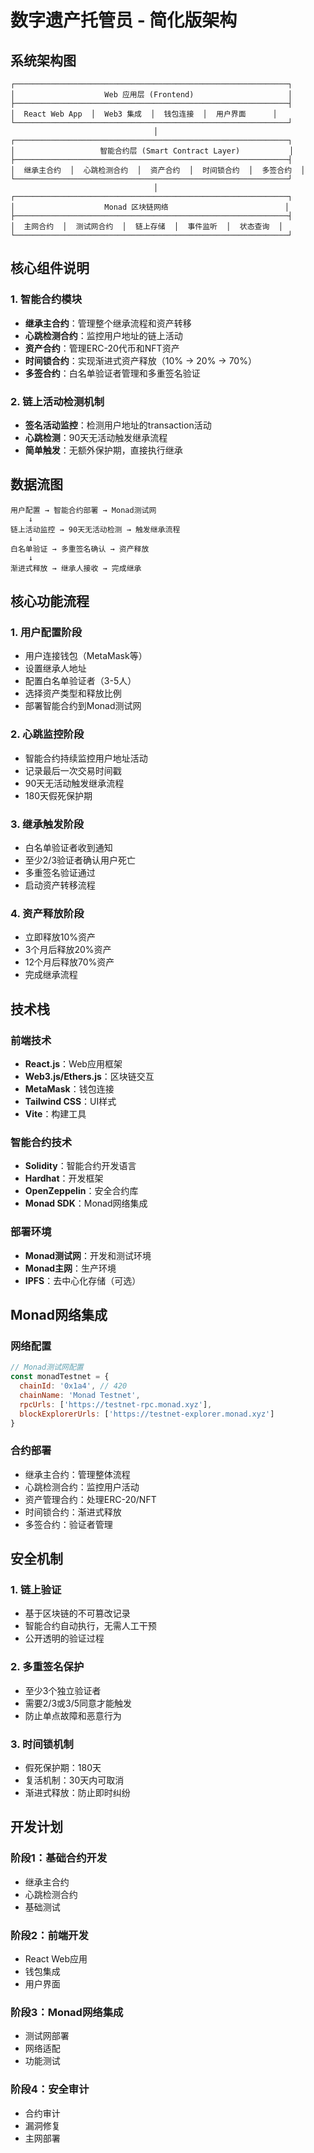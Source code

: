 # 数字遗产托管员 - 简化版架构

## 系统架构图

```
┌─────────────────────────────────────────────────────────────┐
│                    Web 应用层 (Frontend)                     │
├─────────────────────────────────────────────────────────────┤
│  React Web App  │  Web3 集成  │  钱包连接  │  用户界面      │
└─────────────────────────────────────────────────────────────┘
                                │
┌─────────────────────────────────────────────────────────────┐
│                   智能合约层 (Smart Contract Layer)           │
├─────────────────────────────────────────────────────────────┤
│  继承主合约  │  心跳检测合约  │  资产合约  │  时间锁合约  │  多签合约  │
└─────────────────────────────────────────────────────────────┘
                                │
┌─────────────────────────────────────────────────────────────┐
│                    Monad 区块链网络                          │
├─────────────────────────────────────────────────────────────┤
│  主网合约  │  测试网合约  │  链上存储  │  事件监听  │  状态查询  │
└─────────────────────────────────────────────────────────────┘
```

## 核心组件说明

### 1. 智能合约模块
- **继承主合约**：管理整个继承流程和资产转移
- **心跳检测合约**：监控用户地址的链上活动
- **资产合约**：管理ERC-20代币和NFT资产
- **时间锁合约**：实现渐进式资产释放（10% → 20% → 70%）
- **多签合约**：白名单验证者管理和多重签名验证

### 2. 链上活动检测机制
- **签名活动监控**：检测用户地址的transaction活动
- **心跳检测**：90天无活动触发继承流程
- **简单触发**：无额外保护期，直接执行继承

## 数据流图

```
用户配置 → 智能合约部署 → Monad测试网
    ↓
链上活动监控 → 90天无活动检测 → 触发继承流程
    ↓
白名单验证 → 多重签名确认 → 资产释放
    ↓
渐进式释放 → 继承人接收 → 完成继承
```

## 核心功能流程

### 1. 用户配置阶段
- 用户连接钱包（MetaMask等）
- 设置继承人地址
- 配置白名单验证者（3-5人）
- 选择资产类型和释放比例
- 部署智能合约到Monad测试网

### 2. 心跳监控阶段
- 智能合约持续监控用户地址活动
- 记录最后一次交易时间戳
- 90天无活动触发继承流程
- 180天假死保护期

### 3. 继承触发阶段
- 白名单验证者收到通知
- 至少2/3验证者确认用户死亡
- 多重签名验证通过
- 启动资产转移流程

### 4. 资产释放阶段
- 立即释放10%资产
- 3个月后释放20%资产
- 12个月后释放70%资产
- 完成继承流程

## 技术栈

### 前端技术
- **React.js**：Web应用框架
- **Web3.js/Ethers.js**：区块链交互
- **MetaMask**：钱包连接
- **Tailwind CSS**：UI样式
- **Vite**：构建工具

### 智能合约技术
- **Solidity**：智能合约开发语言
- **Hardhat**：开发框架
- **OpenZeppelin**：安全合约库
- **Monad SDK**：Monad网络集成

### 部署环境
- **Monad测试网**：开发和测试环境
- **Monad主网**：生产环境
- **IPFS**：去中心化存储（可选）

## Monad网络集成

### 网络配置
```javascript
// Monad测试网配置
const monadTestnet = {
  chainId: '0x1a4', // 420
  chainName: 'Monad Testnet',
  rpcUrls: ['https://testnet-rpc.monad.xyz'],
  blockExplorerUrls: ['https://testnet-explorer.monad.xyz']
}
```

### 合约部署
- 继承主合约：管理整体流程
- 心跳检测合约：监控用户活动
- 资产管理合约：处理ERC-20/NFT
- 时间锁合约：渐进式释放
- 多签合约：验证者管理

## 安全机制

### 1. 链上验证
- 基于区块链的不可篡改记录
- 智能合约自动执行，无需人工干预
- 公开透明的验证过程

### 2. 多重签名保护
- 至少3个独立验证者
- 需要2/3或3/5同意才能触发
- 防止单点故障和恶意行为

### 3. 时间锁机制
- 假死保护期：180天
- 复活机制：30天内可取消
- 渐进式释放：防止即时纠纷

## 开发计划

### 阶段1：基础合约开发
- 继承主合约
- 心跳检测合约
- 基础测试

### 阶段2：前端开发
- React Web应用
- 钱包集成
- 用户界面

### 阶段3：Monad网络集成
- 测试网部署
- 网络适配
- 功能测试

### 阶段4：安全审计
- 合约审计
- 漏洞修复
- 主网部署
